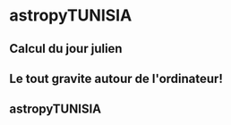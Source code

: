 # astropyTUNISIA

## Calcul du jour julien
<preview-lia 
src="https://liascript.github.io/course/?https://raw.githubusercontent.com/pyTUNISIA/home/master/lia/astropy003.md#1">
</preview-lia> 


## Le tout gravite autour de l'ordinateur!

<preview-lia 
src="https://liascript.github.io/course/?https://raw.githubusercontent.com/pyTUNISIA/home/master/lia/astropy002.md#1">
</preview-lia> 

## astropyTUNISIA
    
<preview-lia 
src="https://liascript.github.io/course/?https://raw.githubusercontent.com/pyTUNISIA/home/master/lia/astropy001.md#1">

</preview-lia>



